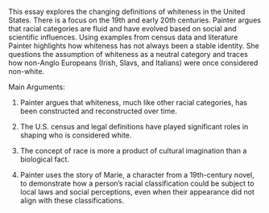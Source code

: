 This essay explores the changing definitions of whiteness in the United States. There is a focus on the 19th and early 20th centuries. Painter argues that racial categories are fluid and have evolved based on social and scientific influences. Using examples from census data and literature Painter highlights how whiteness has not always been a stable identity. She questions the assumption of whiteness as a neutral category and traces how non-Anglo Europeans (Irish, Slavs, and Italians) were once considered non-white.

Main Arguments:

1. Painter argues that whiteness, much like other racial categories, has been constructed and reconstructed over time.
    
2. The U.S. census and legal definitions have played significant roles in shaping who is considered white.
    
3. The concept of race is more a product of cultural imagination than a biological fact.
    
4. Painter uses the story of Marie, a character from a 19th-century novel, to demonstrate how a person’s racial classification could be subject to local laws and social perceptions, even when their appearance did not align with these classifications.
    